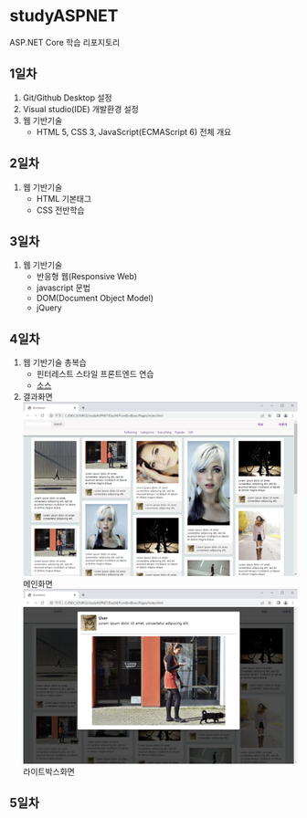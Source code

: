 # studyASPNET
ASP.NET Core 학습 리포지토리

## 1일차
1. Git/Github Desktop 설정
2. Visual studio(IDE) 개발환경 설정
3. 웹 기반기술 
	- HTML 5, CSS 3, JavaScript(ECMAScript 6) 전체 개요
  
## 2일차
1. 웹 기반기술
   - HTML 기본태그
   - CSS 전반학습

## 3일차
1. 웹 기반기술
   - 반응형 웹(Responsive Web)
   - javascript 문법
   - DOM(Document Object Model) 
   - jQuery
   
## 4일차
1. 웹 기반기술 총복습
   - 핀터레스트 스타일 프론트엔드 연습
   - [소스](https://github.com/JongWon112/studyASPNET/tree/main/Day04/FrontendExec/Pages)
2. 결과화면
![메인화면](https://raw.githubusercontent.com/JongWon112/studyASPNET/main/images/html_screen01.png)
메인화면
![라이트박스화면](https://github.com/JongWon112/studyASPNET/blob/main/images/html_screen02.png?raw=true)
라이트박스화면
## 5일차